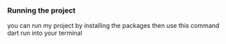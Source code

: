### Running the project

you can run my project by installing the packages 
then use this command dart run
into your terminal 
